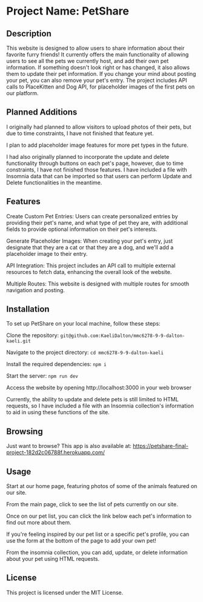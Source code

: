 # Project Name: PetShare

## Description
This website is designed to allow users to share information about their favorite furry friends! It currently offers the main functionality of allowing users to see all the pets we currently host, and add their own pet information. If something doesn't look right or has changed, it also allows them to update their pet information. If you change your mind about posting your pet, you can also remove your pet's entry. The project includes API calls to PlaceKitten and Dog API, for placeholder images of the first pets on our platform.

## Planned Additions
I originally had planned to allow visitors to upload photos of their pets, but due to time constraints, I have not finished that feature yet.

I plan to add placeholder image features for more pet types in the future.

I had also originally planned to incorporate the update and delete functionality through buttons on each pet's page, however, due to time constraints, I have not finished those features. I have included a file with Insomnia data that can be imported so that users can perform Update and Delete functionalities in the meantime.

## Features
Create Custom Pet Entries: Users can create personalized entries by providing their pet's name, and what type of pet they are, with additional fields to provide optional information on their pet's interests.

Generate Placeholder Images: When creating your pet's entry, just designate that they are a cat or that they are a dog, and we'll add a placeholder image to their entry.

API Integration: This project includes an API call to multiple external resources to fetch data, enhancing the overall look of the website.

Multiple Routes: This website is designed with multiple routes for smooth navigation and posting.

## Installation
To set up PetShare on your local machine, follow these steps:

Clone the repository:
```git@github.com:KaeliDalton/mmc6278-9-9-dalton-kaeli.git```

Navigate to the project directory:
```cd mmc6278-9-9-dalton-kaeli```

Install the required dependencies:
```npm i```

Start the server:
```npm run dev```

Access the website by opening http://localhost:3000 in your web browser

Currently, the ability to update and delete pets is still limited to HTML requests, so I have included a file with an Insomnia collection's information to aid in using these functions of the site.

## Browsing
Just want to browse?
This app is also available at: https://petshare-final-project-182d2c06788f.herokuapp.com/

## Usage
Start at our home page, featuring photos of some of the animals featured on our site.

From the main page, click to see the list of pets currently on our site.

Once on our pet list, you can click the link below each pet's information to find out more about them.

If you're feeling inspired by our pet list or a specific pet's profile, you can use the form at the bottom of the page to add your own pet!

From the insomnia collection, you can add, update, or delete information about your pet using HTML requests. 


## License
This project is licensed under the MIT License.
